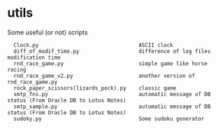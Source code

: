 # utils
Some useful (or not) scripts


      Clock.py                                ASCII clock
      diff_of_modif_time.py                   difference of log files modification time
      rnd_race_game.py                        simple game like horse racing 
      rnd_race_game_v2.py                     another version of rnd_race_game.py 
      rock_paper_scissors(lizards_pock).py    classic game
      smtp_fns.py                             automatic message of DB status (From Oracle DB to Lotus Notes)
      smtp_sample.py                          automatic message of DB status (From Oracle DB to Lotus Notes)
      sudoky.py                               Some sudoku generator
